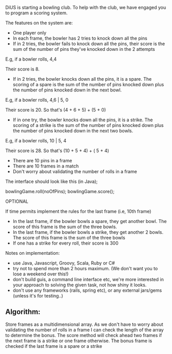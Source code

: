 DiUS is starting a bowling club. To help with the club, we have engaged you to program a scoring system.

The features on the system are:

* One player only
* In each frame, the bowler has 2 tries to knock down all the pins
* If in 2 tries, the bowler fails to knock down all the pins, their score is the sum of the number of pins they've knocked down in the 2 attempts

E.g, if a bowler rolls, 4,4

Their score is 8.

* If in 2 tries, the bowler knocks down all the pins, it is a spare. The scoring of a spare is the sum of the number of pins knocked down plus the number of pins knocked down in the next bowl.

E.g, if a bowler rolls, 4,6 |  5, 0

Their score is 20. So that's (4 + 6 + 5) + (5 + 0)

* If in one try, the bowler knocks down all the pins, it is a strike. The scoring of a strike is the sum of the number of pins knocked down plus the number of pins knocked down in the next two bowls.

E.g, if a bowler rolls, 10 | 5, 4

Their score is 28. So that's (10 + 5 + 4) + ( 5 + 4)

* There are 10 pins in a frame
* There are 10 frames in a match
* Don't worry about validating the number of rolls in a frame

The interface should look like this (in Java);

bowlingGame.roll(noOfPins);
bowlingGame.score();

OPTIONAL

If time permits implement the rules for the last frame (i.e, 10th frame)

* In the last frame, if the bowler bowls a spare, they get another bowl. The score of this frame is the sum of the three bowls.
* In the last frame, if the bowler bowls a strike, they get another 2 bowls. The score of this frame is the sum of the three bowls
* If one has a strike for every roll, their score is 300

Notes on implementation:

- use Java, Javascript, Groovy, Scala, Ruby or C#
- try not to spend more than 2 hours maximum. (We don't want you to lose a weekend over this!)
- don't build guis, a command line interface etc, we're more interested in your approach to solving the given task, not how shiny it looks.
- don't use any frameworks (rails, spring etc), or any external jars/gems (unless it's for testing..)

## Algorithm:
 Store frames as a multidimensional array.
 As we don't have to worry about validating the number of rolls in a frame I can check the length of the array to
 determine the bonus.
 The score method will check ahead two frames if the next frame is a strike or one frame otherwise.
 The bonus frame is checked if the last frame is a spare or a strike
